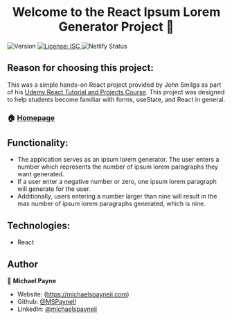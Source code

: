 <h1 align="center">Welcome to the React Ipsum Lorem Generator Project 👋</h1>
<p>
  <img alt="Version" src="https://img.shields.io/badge/version-1.0.0-blue.svg?cacheSeconds=2592000" />
  <a href="#" target="_blank">
    <img alt="License: ISC" src="https://img.shields.io/badge/License-ISC-yellow.svg" />
  </a>
  <img alt="Netlify Status" src="https://api.netlify.com/api/v1/badges/d2dac801-64a9-4e33-b1f7-ef64708ec0b5/deploy-status" />
</p>

## Reason for choosing this project:

This was a simple hands-on React project provided by John Smilga as part of his [Udemy React Tutorial and Projects Course](https://www.udemy.com/course/react-tutorial-and-projects-course/). This project was designed to help students become familiar with forms, useState, and React in general.

### 🏠 [Homepage](https://mspayneii-react-ipsum-lorem-gen.netlify.app/)

## Functionality:

- The application serves as an ipsum lorem generator. The user enters a number which represents the number of ipsum lorem paragraphs they want generated.
- If a user enter a negative number or zero, one ipsum lorem paragraph will generate for the user.
- Additionally, users entering a number larger than nine will result in the max number of ipsum lorem paragraphs generated, which is nine.

## Technologies:

- React

## Author

👤 **Michael Payne**

- Website: (https://michaelspayneii.com)
- Github: [@MSPayneII](https://github.com/MSPayneII)
- LinkedIn: [@michaelspayneii](https://linkedin.com/in/michaelspayneii)
